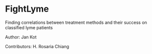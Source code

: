 # FightLyme
Finding correlations between treatment methods and their success on classified lyme patients

Author:
Jan Kot

Contributors:
H. Rosaria Chiang